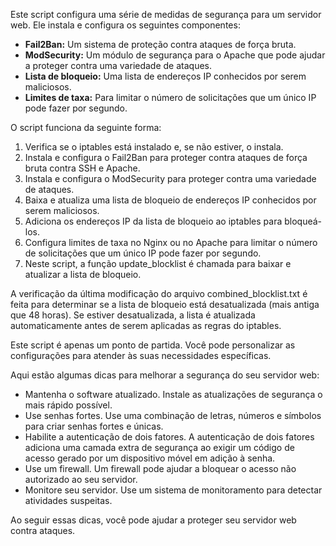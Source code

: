Este script configura uma série de medidas de segurança para um servidor web. Ele instala e configura os seguintes componentes:

* **Fail2Ban:** Um sistema de proteção contra ataques de força bruta.
* **ModSecurity:** Um módulo de segurança para o Apache que pode ajudar a proteger contra uma variedade de ataques.
* **Lista de bloqueio:** Uma lista de endereços IP conhecidos por serem maliciosos.
* **Limites de taxa:** Para limitar o número de solicitações que um único IP pode fazer por segundo.

O script funciona da seguinte forma:

1. Verifica se o iptables está instalado e, se não estiver, o instala.
2. Instala e configura o Fail2Ban para proteger contra ataques de força bruta contra SSH e Apache.
3. Instala e configura o ModSecurity para proteger contra uma variedade de ataques.
4. Baixa e atualiza uma lista de bloqueio de endereços IP conhecidos por serem maliciosos.
5. Adiciona os endereços IP da lista de bloqueio ao iptables para bloqueá-los.
6. Configura limites de taxa no Nginx ou no Apache para limitar o número de solicitações que um único IP pode fazer por segundo.
7. Neste script, a função update_blocklist é chamada para baixar e atualizar a lista de bloqueio.

A verificação da última modificação do arquivo combined_blocklist.txt é feita para determinar se a lista de bloqueio está desatualizada (mais antiga que 48 horas). Se estiver desatualizada, a lista é atualizada automaticamente antes de serem aplicadas as regras do iptables.

Este script é apenas um ponto de partida. Você pode personalizar as configurações para atender às suas necessidades específicas.

Aqui estão algumas dicas para melhorar a segurança do seu servidor web:

* Mantenha o software atualizado. Instale as atualizações de segurança o mais rápido possível.
* Use senhas fortes. Use uma combinação de letras, números e símbolos para criar senhas fortes e únicas.
* Habilite a autenticação de dois fatores. A autenticação de dois fatores adiciona uma camada extra de segurança ao exigir um código de acesso gerado por um dispositivo móvel em adição à senha.
* Use um firewall. Um firewall pode ajudar a bloquear o acesso não autorizado ao seu servidor.
* Monitore seu servidor. Use um sistema de monitoramento para detectar atividades suspeitas.

Ao seguir essas dicas, você pode ajudar a proteger seu servidor web contra ataques.
